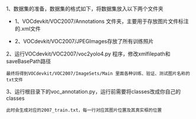 1、数据集的准备，数据集的格式如下，将数据集放入以下两个文件夹

  * 1、VOCdevkit/VOC2007/Annotations 文件夹，主要用于存放图片文件标注的.xml文件
  
  * 2、VOCdevkit/VOC2007/JPEGImages存放了所有训练照片

2、运行VOCdevkit/VOC2007/voc2yolo4.py 程序，修改xmlfilepath和saveBasePath路径

    最终将得到VOCdevkit/VOC2007/ImageSets/Main 里面各种训练、验证、测试图片名称的txt文件
  
3、运行根目录下的voc_annotation.py，运行前需要将classes改成你自己的classes
   
    此时会生成对应的2007_train.txt，每一行对应其图片位置及其真实框的位置
    







    
    

